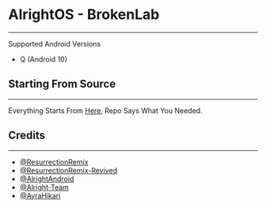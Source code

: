 # AlrightOS - BrokenLab
-------------------------------
Supported Android Versions

- Q (Android 10) 

## Starting From Source
---------

Everything Starts From [Here](https://github.com/AlrightAndroid-Brokenlab/platform_manifest), Repo Says What You Needed.


 ## Credits
---------

- [@ResurrectionRemix](https://github.com/ResurrectionRemix)
- [@ResurrectionRemix-Revived](https://github.com/ResurrectionRemix-Revived)
- [@AlrightAndroid](https://github.com/AlrightAndroid)
- [@Alright-Team](https://github.com/Alright-Team)
- [@AyraHikari](https://github.com/AyraHikari/)
